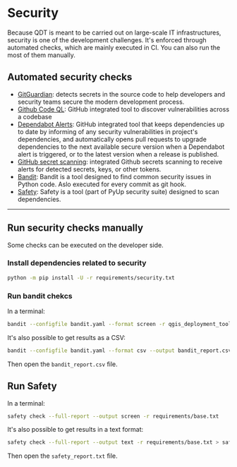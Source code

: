 # Security

Because QDT is meant to be carried out on large-scale IT infrastructures, security is one of the development challenges. It's enforced through automated checks, which are mainly executed in CI. You can also run the most of them manually.

## Automated security checks

- [GitGuardian](https://www.gitguardian.com/): detects secrets in the source code to help developers and security teams secure the modern development process.
- [Github Code QL](https://codeql.github.com/): GitHub integrated tool to discover vulnerabilities across a codebase
- [Dependabot Alerts](https://docs.github.com/en/code-security/supply-chain-security/understanding-your-software-supply-chain/about-supply-chain-security#what-is-dependabot): GitHub integrated tool that keeps dependencies up to date by informing of any security vulnerabilities in project's dependencies, and automatically opens pull requests to upgrade dependencies to the next available secure version when a Dependabot alert is triggered, or to the latest version when a release is published.
- [GitHub secret scanning](https://docs.github.com/code-security/secret-scanning/secret-scanning-patterns#supported-secrets): integrated Github secrets scanning to receive alerts for detected secrets, keys, or other tokens.
- [Bandit](https://bandit.readthedocs.io): Bandit is a tool designed to find common security issues in Python code. Aslo executed for every commit as git hook.
- [Safety](https://pypi.org/project/safety/): Safety is a tool (part of PyUp security suite) designed to scan dependencies.

----

## Run security checks manually

Some checks can be executed on the developer side.

### Install dependencies related to security

```sh
python -m pip install -U -r requirements/security.txt
```

### Run bandit chekcs

In a terminal:

```sh
bandit --configfile bandit.yaml --format screen -r qgis_deployment_toolbelt
```

It's also possible to get results as a CSV:

```sh
bandit --configfile bandit.yaml --format csv --output bandit_report.csv -r qgis_deployment_toolbelt
```

Then open the `bandit_report.csv` file.

## Run Safety

In a terminal:

```sh
safety check --full-report --output screen -r requirements/base.txt
```

It's also possible to get results in a text format:

```sh
safety check --full-report --output text -r requirements/base.txt > safety_report.txt
```

Then open the `safety_report.txt` file.
